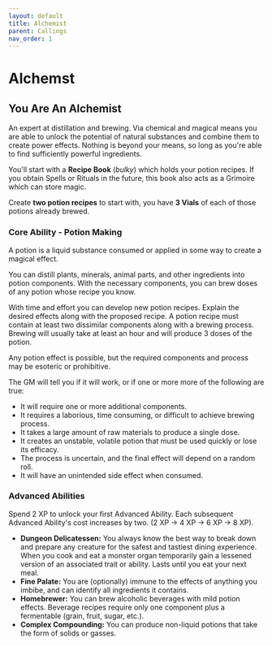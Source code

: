 ```yaml
---
layout: default
title: Alchemist
parent: Callings
nav_order: 1
---
```


# Alchemst

## You Are An Alchemist

An expert at distillation and brewing. Via chemical and magical means you are able to unlock the potential of natural substances and combine them to create power effects. Nothing is beyond your means, so long as you're able to find sufficiently powerful ingredients.

You'll start with a **Recipe Book** (*bulky*) which holds your potion recipes. If you obtain Spells or Rituals in the future, this book also acts as a Grimoire which can store magic. 

Create **two potion recipes** to start with, you have **3 Vials** of each of those potions already brewed. 

### Core Ability - Potion Making

A potion is a liquid substance consumed or applied in some way to create a magical effect.

You can distill plants, minerals, animal parts, and other ingredients into potion components. With the necessary components, you can brew doses of any potion whose recipe you know.

With time and effort you can develop new potion recipes. Explain the desired effects along with the proposed recipe. A potion recipe must contain at least two dissimilar components along with a brewing process. Brewing will usually take at least an hour and will produce 3 doses of the potion.

Any potion effect is possible, but the required components and process may be esoteric or prohibitive. 

The GM will tell you if it will work, or if one or more more of the following are true:

 * It will require one or more additional components.
 * It requires a laborious, time consuming, or difficult to achieve brewing process.
 * It takes a large amount of raw materials to produce a single dose.
 * It creates an unstable, volatile potion that must be used quickly or lose its efficacy.
 * The process is uncertain, and the final effect will depend on a random roll.
 * It will have an unintended side effect when consumed.

### Advanced Abilities

Spend 2 XP to unlock your first Advanced Ability. Each subsequent Advanced Ability's cost increases by two. (2 XP → 4 XP → 6 XP → 8 XP).

 * **Dungeon Delicatessen:** You always know the best way to break down and prepare any creature for the safest and tastiest dining experience. When you cook and eat a monster organ temporarily gain a lessened version of an associated trait or ability. Lasts until you eat your next meal.
 * **Fine Palate:** You are (optionally) immune to the effects of anything you imbibe, and can identify all ingredients it contains.
 * **Homebrewer:** You can brew alcoholic beverages with mild potion effects. Beverage recipes require only one component plus a fermentable (grain, fruit, sugar, etc.). 
 * **Complex Compounding:** You can produce non-liquid potions that take the form of solids or gasses.

